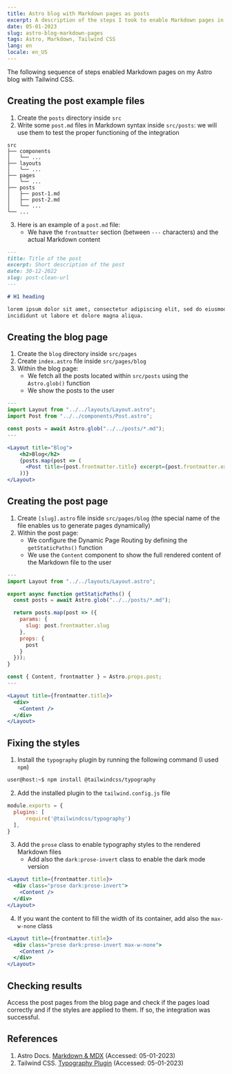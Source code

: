 ```yaml
---
title: Astro blog with Markdown pages as posts
excerpt: A description of the steps I took to enable Markdown pages in my Astro blog with Tailwind CSS
date: 05-01-2023
slug: astro-blog-markdown-pages
tags: Astro, Markdown, Tailwind CSS
lang: en
locale: en_US
---
```


The following sequence of steps enabled Markdown pages on my Astro blog with Tailwind CSS.

## Creating the post example files

1. Create the `posts` directory inside `src`
2. Write some `post.md` files in Markdown syntax inside `src/posts`: we will use them to test the proper functioning of the integration

```
src
├── components
│   └── ...
├── layouts
│   └── ...
├── pages
│   └── ...
├── posts
│   ├── post-1.md
│   ├── post-2.md
│   └── ...
└── ...
```

3. Here is an example of a `post.md` file:
    - We have the `frontmatter` section (between `---` characters) and the actual Markdown content

```md
---
title: Title of the post
excerpt: Short description of the post
date: 30-12-2022
slug: post-clean-url
---

# H1 heading

lorem ipsum dolor sit amet, consectetur adipiscing elit, sed do eiusmod tempor
incididunt ut labore et dolore magna aliqua.
```

## Creating the blog page

1. Create the `blog` directory inside `src/pages`
2. Create `index.astro` file inside `src/pages/blog`
3. Within the blog page:
    - We fetch all the posts located within `src/posts` using the `Astro.glob()` function
    - We show the posts to the user

```jsx
---
import Layout from "../../layouts/Layout.astro";
import Post from "../../components/Post.astro";

const posts = await Astro.glob("../../posts/*.md");
---

<Layout title="Blog">
    <h2>Blog</h2>
    {posts.map(post => (
      <Post title={post.frontmatter.title} excerpt={post.frontmatter.excerpt} />
    ))}  
</Layout>
```

## Creating the post page

1. Create `[slug].astro` file inside `src/pages/blog` (the special name of the file enables us to generate pages dynamically)
2. Within the post page:
    - We configure the Dynamic Page Routing by defining the `getStaticPaths()` function
    - We use the `Content` component to show the full rendered content of the Markdown file to the user

```jsx
---
import Layout from "../../layouts/Layout.astro";

export async function getStaticPaths() {
  const posts = await Astro.glob("../../posts/*.md");

  return posts.map(post => ({
    params: {
      slug: post.frontmatter.slug
    },
    props: {
      post
    }
  }));
}

const { Content, frontmatter } = Astro.props.post;
---

<Layout title={frontmatter.title}>
  <div>
    <Content />
  </div>
</Layout>
```

## Fixing the styles

1. Install the `typography` plugin by running the following command (I used `npm`)

```bash
user@host:~$ npm install @tailwindcss/typography
```

2. Add the installed plugin to the `tailwind.config.js` file

```js
module.exports = {
  plugins: [
	  require('@tailwindcss/typography')
  ],
}
```

3. Add the `prose` class to enable typography styles to the rendered Markdown files
    - Add also the `dark:prose-invert` class to enable the dark mode version

```jsx
<Layout title={frontmatter.title}>
  <div class="prose dark:prose-invert">
    <Content />
  </div>
</Layout>
```

4. If you want the content to fill the width of its container, add also the `max-w-none` class

```jsx
<Layout title={frontmatter.title}>
  <div class="prose dark:prose-invert max-w-none">
    <Content />
  </div>
</Layout>
```

## Checking results

Access the post pages from the blog page and check if the pages load correctly and if the styles are applied to them. If so, the integration was successful.

## References

1. Astro Docs. [Markdown & MDX](https://docs.astro.build/en/guides/markdown-content/) (Accessed: 05-01-2023)
2. Tailwind CSS. [Typography Plugin](https://tailwindcss.com/docs/typography-plugin/) (Accessed: 05-01-2023)